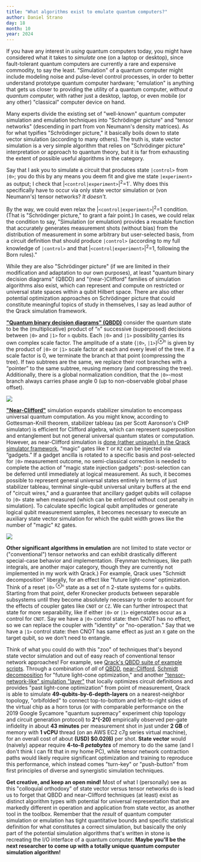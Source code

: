 ```yaml
---
title: "What algorithms exist to emulate quantum computers?"
author: Daniel Strano
day: 18
month: 10
year: 2024
---
```


If you have any interest in _using_ quantum computers today, you might have considered what it takes to _simulate_ one (on a laptop or desktop), since fault-tolerant quantum computers are currently a rare and expensive commodity, to say the least. "Simulation" of a quantum computer might include modeling noise and pulse-level control processes, in order to better understand prototype quantum computer hardware; "emulation" is anything that gets us closer to providing the utility of a quantum computer, _without a quantum computer,_ with rather just a desktop, laptop, or even mobile (or any other) "classical" computer device on hand.

Many experts divide the existing set of "well-known" quantum computer simulation and emulation techniques into "Schrödinger picture" and "tensor networks" (descending in part from von Neumann's density matrices). As for what typifies "Schrödinger picture," it basically boils down to state vector simulation (according to many others). The truth is, state vector simulation is a very simple algorithm that relies on "Schrödinger picture" interpretation or approach to quantum theory, but it is far from exhausting the extent of possible useful algorithms in the category.

Say that I ask you to simulate a circuit that produces state `|control>` from `|0>`; you do this by any means you deem fit and give me state `|experiment>` as output; I check that |`<control|experiment>`|<sup>2</sup>=1`. Why does this specifically have to occur via only state vector simulation or (von Neumann's) tensor networks? _It doesn't._

By the way, we could even relax the |`<control|experiment>`|<sup>2</sup>=1 condition. (That is "Schrödinger picture," to grant a fair point.) In cases, we could relax the condition to say, "Simulation (or emulation) provides a reusable function that accurately generates measurement shots (without bias) from the distribution of measurement in some arbitrary but user-selected basis, from a circuit definition that should produce `|control>` (according to my full knowledge of `|control>` and that |`<control|experiment>`|<sup>2</sup>=1, following the Born rules)."

While they are also "Schrödinger picture" (if we are limited in their modification and adaptation to our own purposes), at least "quantum binary decision diagrams" (QBDD) and "(near-)Clifford" families of simulation algorithms also exist, which can represent and compute on restricted or universal state spaces within a qubit Hilbert space. There are also other potential optimization approaches on Schrödinger picture that could constitute meaningful topics of study in themselves, I say as lead author of the Qrack simulation framework.

**["Quantum binary decision diagrams" (QBDD)](https://arxiv.org/abs/2302.04687)** consider the quantum state to be the (multiplicative) product of “`n`” successive (superposed) decisions between `|0>` and `|1>` for `n` qubits. Each `|0>` and `|1>` possibility carries its own complex scale factor. The amplitude of a state {`|0>`, `|1>`}<sup>⊗`n`</sup> is given by the product of `|0>` or `|1>` scale factor at each and every level of the tree. If a scale factor is 0, we terminate the branch at that point (compressing the tree). If two subtrees are the same, we replace their root branches with a “pointer” to the same subtree, reusing memory (and compressing the tree). Additionally, there is a global normalization condition, that the `|0>`-most branch always carries phase angle 0 (up to non-observable global phase offset).

![](/images/BDD.png)

**["Near-Clifford"](https://arxiv.org/abs/1703.00111)** simulation expands stabilizer simulation to encompass universal quantum computation. As you might know, according to Gottesman-Knill theorem, stabilizer tableau (as per Scott Aaronson's CHP simulator) is efficient for Clifford algebra, which can represent superposition and entanglement but not general universal quantum states or computation. However, as near-Clifford simulation is [done (rather uniquely) in the Qrack simulator framework](https://github.com/unitaryfund/qrack/blob/57264dec5111d7bcaf7a3e040a11109191b3cc42/src/qstabilizerhybrid.cpp#L197), “magic” gates like `T` or `RZ` can be injected via “gadgets.” If a gadget ancilla is rotated to a specific basis and post-selected for `|0>` measurement outcome, no semi-classical correction is needed to complete the action of "magic state injection gadgets": post-selection can be deferred until immediately at logical measurement. As such, it becomes possible to represent general universal states entirely in terms of just stabilizer tableau, terminal single-qubit universal unitary buffers at the end of "circuit wires," and a guarantee that ancillary gadget qubits will collapse to `|0>` state when measured (which can be enforced without cost penalty in simulation). To calculate specific logical qubit amplitudes or generate logical qubit measurement samples, it becomes necessary to execute an auxiliary state vector simulation for which the qubit width grows like the number of "magic" `RZ` gates.

![](/images/near-clifford_gadget.png)

**Other significant algorithms in emulation** are not limited to state vector or ("conventional") tensor networks and can exhibit drastically different special-case behavior and implementation. (Feynman techniques, like path integrals, are another major category, though they are currently not implemented in my work with Qrack.) For example, Qrack uses "Schmidt decomposition" liberally, for an effect like "future light-cone" optimization. Think of a reset `|0>`<sup> ⊗`n`</sup> state as a set of n 2-state systems for `n` qubits. Starting from that point, defer Kronecker products between separable subsystems until they become absolutely necessary to order to account for the effects of coupler gates like `CNOT` or `CZ`. We can further introspect that state for more separability, like if either `|0>` or `|1>` eigenstates occur as a control for `CNOT`. Say we have a `|0>` control state: then CNOT has no effect, so we can replace the coupler with "identity" or "no-operation." Say that we have a `|1>` control state: then CNOT has same effect as just an `X` gate on the target qubit, so we don’t need to entangle.

Think of what you could do with this "zoo" of techniques that's beyond state vector simulation and out of easy reach of conventional tensor network approaches! For example, see [Qrack's QBDD suite of example scripts](https://github.com/vm6502q/pyqrack-examples/tree/main/qbdd). Through a combination of _all_ of [QBDD](https://qrack.readthedocs.io/en/latest/api/qbdt.html), [near-Clifford](https://qrack.readthedocs.io/en/latest/api/qstabilizerhybrid.html), [Schmidt decomposition](https://qrack.readthedocs.io/en/latest/api/qunit.html) for "future light-cone optimization," and another ["tensor-network-like" simulation "layer"](https://qrack.readthedocs.io/en/latest/api/qtensornetwork.html) that locally optimizes circuit definitions and provides "past light-cone optimization" from point of measurement, Qrack is able to simulate **49-qubits-by-6-depth-layers** on a nearest-neighbor topology, "orbifolded" to connect top-to-bottom and left-to-right sides of the virtual chip as a horn torus (or with comparable performance on the 2019 Google Sycamore "quantum supremacy" experiment chip topology and circuit generation protocol) to **2^(-20)** empirically observed per-gate infidelity in about **43 minutes** per measurement shot in just under **2 GB** of memory with **1 vCPU** thread (on an AWS EC2 c7g series virtual machine), for an overall cost of about **(USD) $0.02(6)** per shot. **State vector** would (naively) appear require **4-to-8 _petabytes_** of memory to do the same (and I don't think I can fit that in my home PC), while tensor network contraction paths would likely require significant optimization and training to reproduce this performance, which instead comes "turn-key" or "push-button" from first principles of diverse and synergistic simulation techniques.

**Get creative, and keep an open mind!** Most of what I (personally) see as this "colloquial orthodoxy" of state vector versus tensor networks do is lead us to forget that QBDD and near-Clifford techniques (at least) exist as distinct algorithm types with potential for universal representation that are markedly different in operation and application from state vector, as another tool in the toolbox. Remember that the _result_ of quantum computer simulation or emulation has tight quantitative bounds and specific statistical definition for what constitutes a correct simulation, but basically the only part of the potential simulation algorithms that's written in stone is recreating the I/O interface of a quantum computer. **Maybe you'll be the next researcher to come up with a totally unique quantum computer simulation algorithm!**
